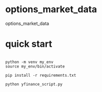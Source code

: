 # options_market_data

options_market_data


# quick start 


```

python -m venv my_env
source my_env/bin/activate

pip install -r requirements.txt

python yfinance_script.py

```

